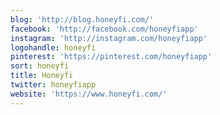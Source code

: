 ```yaml
---
blog: 'http://blog.honeyfi.com/'
facebook: 'http://facebook.com/honeyfiapp'
instagram: 'http://instagram.com/honeyfiapp'
logohandle: honeyfi
pinterest: 'https://pinterest.com/honeyfiapp'
sort: honeyfi
title: Honeyfi
twitter: honeyfiapp
website: 'https://www.honeyfi.com/'
---
```

